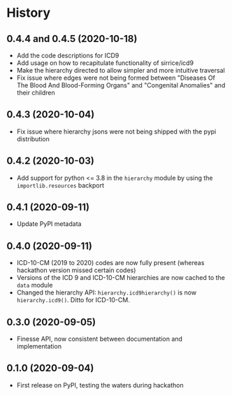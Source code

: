# History

## 0.4.4 and 0.4.5 (2020-10-18)
- Add the code descriptions for ICD9
- Add usage on how to recapitulate functionality of sirrice/icd9
- Make the hierarchy directed to allow simpler and more intuitive traversal
- Fix issue where edges were not being formed between "Diseases Of The Blood And Blood-Forming Organs" and "Congenital Anomalies" and their children

## 0.4.3 (2020-10-04)
- Fix issue where hierarchy jsons were not being shipped with the pypi distribution

## 0.4.2 (2020-10-03)
- Add support for python <= 3.8 in the `hierarchy` module by using the `importlib.resources` backport

## 0.4.1 (2020-09-11)
- Update PyPI metadata

## 0.4.0 (2020-09-11)
- ICD-10-CM (2019 to 2020) codes are now fully present (whereas hackathon version missed certain codes)
- Versions of the ICD 9 and ICD-10-CM hierarchies are now cached to the `data` module
- Changed the hierarchy API: `hierarchy.icd9hierarchy()` is now `hierarchy.icd9()`. Ditto for ICD-10-CM.

## 0.3.0 (2020-09-05)
- Finesse API, now consistent between documentation and implementation

## 0.1.0 (2020-09-04)
- First release on PyPI, testing the waters during hackathon
